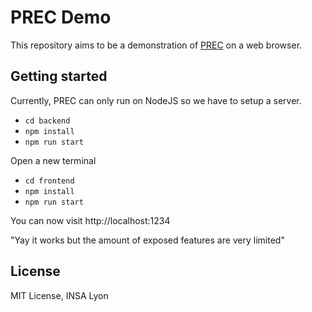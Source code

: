 # PREC Demo

This repository aims to be a demonstration of [PREC](https://github.com/BruJu/PREC) on a web browser.

## Getting started

Currently, PREC can only run on NodeJS so we have to setup a server.

- `cd backend`
- `npm install`
- `npm run start`

Open a new terminal

- `cd frontend`
- `npm install`
- `npm run start`

You can now visit http://localhost:1234

"Yay it works but the amount of exposed features are very limited"


## License

MIT License, INSA Lyon
